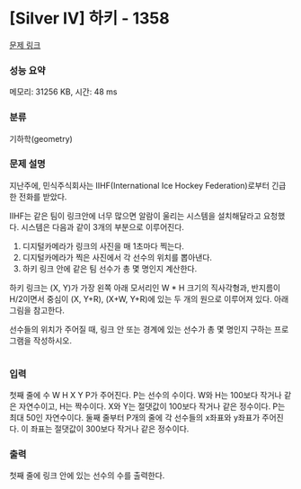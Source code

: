 # [Silver IV] 하키 - 1358 

[문제 링크](https://www.acmicpc.net/problem/1358) 

### 성능 요약

메모리: 31256 KB, 시간: 48 ms

### 분류

기하학(geometry)

### 문제 설명

<p style="user-select: auto;">지난주에, 민식주식회사는 IIHF(International Ice Hockey Federation)로부터 긴급한 전화를 받았다.</p>

<p style="user-select: auto;">IIHF는 같은 팀이 링크안에 너무 많으면 알람이 울리는 시스템을 설치해달라고 요청했다. 시스템은 다음과 같이 3개의 부분으로 이루어진다.</p>

<ol style="user-select: auto;">
	<li style="user-select: auto;">디지털카메라가 링크의 사진을 매 1초마다 찍는다.</li>
	<li style="user-select: auto;">디지털카메라가 찍은 사진에서 각 선수의 위치를 뽑아낸다.</li>
	<li style="user-select: auto;">하키 링크 안에 같은 팀 선수가 총 몇 명인지 계산한다.</li>
</ol>

<p style="user-select: auto;">하키 링크는 (X, Y)가 가장 왼쪽 아래 모서리인 W * H 크기의 직사각형과, 반지름이 H/2이면서 중심이 (X, Y+R), (X+W, Y+R)에 있는 두 개의 원으로 이루어져 있다. 아래 그림을 참고한다.</p>

<p style="user-select: auto;">선수들의 위치가 주어질 때, 링크 안 또는 경계에 있는 선수가 총 몇 명인지 구하는 프로그램을 작성하시오.</p>

<p style="text-align: center; user-select: auto;"><img alt="" src="" style="user-select: auto;"></p>

### 입력 

 <p style="user-select: auto;">첫째 줄에 수 W H X Y P가 주어진다. P는 선수의 수이다. W와 H는 100보다 작거나 같은 자연수이고, H는 짝수이다. X와 Y는 절댓값이 100보다 작거나 같은 정수이다. P는 최대 50인 자연수이다. 둘째 줄부터 P개의 줄에 각 선수들의 x좌표와 y좌표가 주어진다. 이 좌표는 절댓값이 300보다 작거나 같은 정수이다.</p>

### 출력 

 <p style="user-select: auto;">첫째 줄에 링크 안에 있는 선수의 수를 출력한다.</p>

